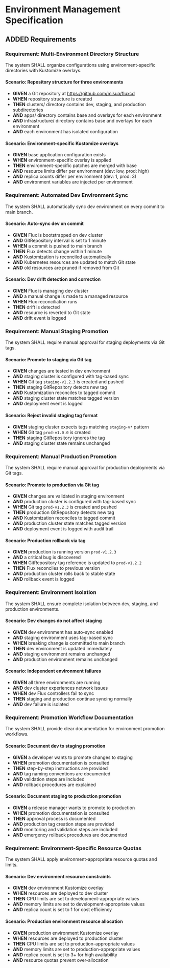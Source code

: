 # Environment Management Specification

## ADDED Requirements

### Requirement: Multi-Environment Directory Structure

The system SHALL organize configurations using environment-specific directories with Kustomize overlays.

#### Scenario: Repository structure for three environments

- **GIVEN** a Git repository at https://github.com/misua/fluxcd
- **WHEN** repository structure is created
- **THEN** clusters/ directory contains dev, staging, and production subdirectories
- **AND** apps/ directory contains base and overlays for each environment
- **AND** infrastructure/ directory contains base and overlays for each environment
- **AND** each environment has isolated configuration

#### Scenario: Environment-specific Kustomize overlays

- **GIVEN** base application configuration exists
- **WHEN** environment-specific overlay is applied
- **THEN** environment-specific patches are merged with base
- **AND** resource limits differ per environment (dev: low, prod: high)
- **AND** replica counts differ per environment (dev: 1, prod: 3)
- **AND** environment variables are injected per environment

### Requirement: Automated Dev Environment Sync

The system SHALL automatically sync dev environment on every commit to main branch.

#### Scenario: Auto-sync dev on commit

- **GIVEN** Flux is bootstrapped on dev cluster
- **AND** GitRepository interval is set to 1 minute
- **WHEN** a commit is pushed to main branch
- **THEN** Flux detects change within 1 minute
- **AND** Kustomization is reconciled automatically
- **AND** Kubernetes resources are updated to match Git state
- **AND** old resources are pruned if removed from Git

#### Scenario: Dev drift detection and correction

- **GIVEN** Flux is managing dev cluster
- **AND** a manual change is made to a managed resource
- **WHEN** Flux reconciliation runs
- **THEN** drift is detected
- **AND** resource is reverted to Git state
- **AND** drift event is logged

### Requirement: Manual Staging Promotion

The system SHALL require manual approval for staging deployments via Git tags.

#### Scenario: Promote to staging via Git tag

- **GIVEN** changes are tested in dev environment
- **AND** staging cluster is configured with tag-based sync
- **WHEN** Git tag `staging-v1.2.3` is created and pushed
- **THEN** staging GitRepository detects new tag
- **AND** Kustomization reconciles to tagged commit
- **AND** staging cluster state matches tagged version
- **AND** deployment event is logged

#### Scenario: Reject invalid staging tag format

- **GIVEN** staging cluster expects tags matching `staging-v*` pattern
- **WHEN** Git tag `prod-v1.0.0` is created
- **THEN** staging GitRepository ignores the tag
- **AND** staging cluster state remains unchanged

### Requirement: Manual Production Promotion

The system SHALL require manual approval for production deployments via Git tags.

#### Scenario: Promote to production via Git tag

- **GIVEN** changes are validated in staging environment
- **AND** production cluster is configured with tag-based sync
- **WHEN** Git tag `prod-v1.2.3` is created and pushed
- **THEN** production GitRepository detects new tag
- **AND** Kustomization reconciles to tagged commit
- **AND** production cluster state matches tagged version
- **AND** deployment event is logged with audit trail

#### Scenario: Production rollback via tag

- **GIVEN** production is running version `prod-v1.2.3`
- **AND** a critical bug is discovered
- **WHEN** GitRepository tag reference is updated to `prod-v1.2.2`
- **THEN** Flux reconciles to previous version
- **AND** production cluster rolls back to stable state
- **AND** rollback event is logged

### Requirement: Environment Isolation

The system SHALL ensure complete isolation between dev, staging, and production environments.

#### Scenario: Dev changes do not affect staging

- **GIVEN** dev environment has auto-sync enabled
- **AND** staging environment uses tag-based sync
- **WHEN** breaking change is committed to main branch
- **THEN** dev environment is updated immediately
- **AND** staging environment remains unchanged
- **AND** production environment remains unchanged

#### Scenario: Independent environment failures

- **GIVEN** all three environments are running
- **AND** dev cluster experiences network issues
- **WHEN** dev Flux controllers fail to sync
- **THEN** staging and production continue syncing normally
- **AND** dev failure is isolated

### Requirement: Promotion Workflow Documentation

The system SHALL provide clear documentation for environment promotion workflows.

#### Scenario: Document dev to staging promotion

- **GIVEN** a developer wants to promote changes to staging
- **WHEN** promotion documentation is consulted
- **THEN** step-by-step instructions are provided
- **AND** tag naming conventions are documented
- **AND** validation steps are included
- **AND** rollback procedures are explained

#### Scenario: Document staging to production promotion

- **GIVEN** a release manager wants to promote to production
- **WHEN** promotion documentation is consulted
- **THEN** approval process is documented
- **AND** production tag creation steps are provided
- **AND** monitoring and validation steps are included
- **AND** emergency rollback procedures are documented

### Requirement: Environment-Specific Resource Quotas

The system SHALL apply environment-appropriate resource quotas and limits.

#### Scenario: Dev environment resource constraints

- **GIVEN** dev environment Kustomize overlay
- **WHEN** resources are deployed to dev cluster
- **THEN** CPU limits are set to development-appropriate values
- **AND** memory limits are set to development-appropriate values
- **AND** replica count is set to 1 for cost efficiency

#### Scenario: Production environment resource allocation

- **GIVEN** production environment Kustomize overlay
- **WHEN** resources are deployed to production cluster
- **THEN** CPU limits are set to production-appropriate values
- **AND** memory limits are set to production-appropriate values
- **AND** replica count is set to 3+ for high availability
- **AND** resource quotas prevent over-allocation
